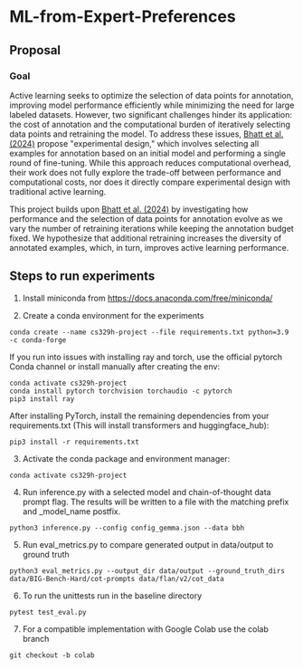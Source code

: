 # ML-from-Expert-Preferences

## Proposal

### Goal
Active learning seeks to optimize the selection of data points for annotation, improving model performance efficiently while minimizing the need for large labeled datasets. However, two significant challenges hinder its application: the cost of annotation and the computational burden of iteratively selecting data points and retraining the model. To address these issues, [Bhatt et al. (2024)](https://arxiv.org/abs/2401.06692v3) propose "experimental design," which involves selecting all examples for annotation based on an initial model and performing a single round of fine-tuning. While this approach reduces computational overhead, their work does not fully explore the trade-off between performance and computational costs, nor does it directly compare experimental design with traditional active learning.

This project builds upon [Bhatt et al. (2024)](https://arxiv.org/abs/2401.06692v3) by investigating how performance and the selection of data points for annotation evolve as we vary the number of retraining iterations while keeping the annotation budget fixed. We hypothesize that additional retraining increases the diversity of annotated examples, which, in turn, improves active learning performance.

## Steps to run experiments

1) Install miniconda from https://docs.anaconda.com/free/miniconda/

2) Create a conda environment for the experiments
```
conda create --name cs329h-project --file requirements.txt python=3.9 -c conda-forge
```

If you run into issues with installing ray and torch, use the official pytorch Conda channel or install manually after creating the env:
```
conda activate cs329h-project
conda install pytorch torchvision torchaudio -c pytorch
pip3 install ray

```

After installing PyTorch, install the remaining dependencies from your requirements.txt (This will install transformers and huggingface_hub):
```
pip3 install -r requirements.txt
```

3) Activate the conda package and environment manager:
```
conda activate cs329h-project
```

4) Run inference.py with a selected model and chain-of-thought data prompt flag. The results will be written to a file with the matching prefix and _model_name postfix.
```
python3 inference.py --config config_gemma.json --data bbh
```

5) Run eval_metrics.py to compare generated output in data/output to ground truth
```
python3 eval_metrics.py --output_dir data/output --ground_truth_dirs data/BIG-Bench-Hard/cot-prompts data/flan/v2/cot_data
```

6) To run the unittests run in the baseline directory
```
pytest test_eval.py
```

7) For a compatible implementation with Google Colab use the colab branch
```
git checkout -b colab
```